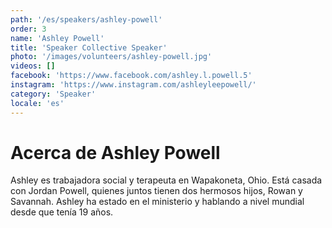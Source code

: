 ```yaml
---
path: '/es/speakers/ashley-powell'
order: 3
name: 'Ashley Powell'
title: 'Speaker Collective Speaker'
photo: '/images/volunteers/ashley-powell.jpg'
videos: []
facebook: 'https://www.facebook.com/ashley.l.powell.5'
instagram: 'https://www.instagram.com/ashleyleepowell/'
category: 'Speaker'
locale: 'es'
---
```


# Acerca de Ashley Powell

Ashley es trabajadora social y terapeuta en Wapakoneta, Ohio. Está casada con Jordan Powell, quienes juntos tienen dos hermosos hijos, Rowan y Savannah. Ashley ha estado en el ministerio y hablando a nivel mundial desde que tenía 19 años.